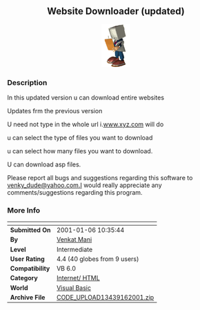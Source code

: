 ﻿<div align="center">

## Website Downloader \(updated\)

<img src="mov1.gif">
</div>

### Description

In this updated version u can download entire websites

Updates frm the previous version

U need not type in the whole url i.www.xyz.com will do

u can select the type of files you want to download

u can select how many files you want to download.

U can download asp files.

Please report all bugs and suggestions regarding this software to venky_dude@yahoo.com.I would really appreciate any comments/suggestions regarding this program.
 
### More Info
 


<span>             |<span>
---                |---
**Submitted On**   |2001-01-06 10:35:44
**By**             |[Venkat Mani](https://github.com/Planet-Source-Code/PSCIndex/blob/master/ByAuthor/venkat-mani.md)
**Level**          |Intermediate
**User Rating**    |4.4 (40 globes from 9 users)
**Compatibility**  |VB 6\.0
**Category**       |[Internet/ HTML](https://github.com/Planet-Source-Code/PSCIndex/blob/master/ByCategory/internet-html__1-34.md)
**World**          |[Visual Basic](https://github.com/Planet-Source-Code/PSCIndex/blob/master/ByWorld/visual-basic.md)
**Archive File**   |[CODE\_UPLOAD13439162001\.zip](https://github.com/Planet-Source-Code/venkat-mani-website-downloader-updated__1-14176/archive/master.zip)








